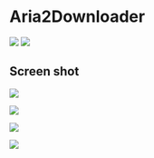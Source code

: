 # Aria2Downloader
![](https://img.shields.io/badge/platform-iOS-brightgreen.svg) ![](https://img.shields.io/badge/support-aria2c%20%7C%20DLNA-blue.svg)

## Screen shot
![](https://github.com/puppies/Aria2Downloader/blob/noffmpeg/screenshot/download.png) 

![](https://github.com/puppies/Aria2Downloader/blob/noffmpeg/screenshot/dlna.png) 

![](https://github.com/puppies/Aria2Downloader/blob/noffmpeg/screenshot/contents.gif) 

![](https://github.com/puppies/Aria2Downloader/blob/noffmpeg/screenshot/player.png) 
